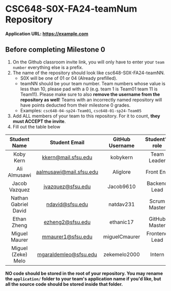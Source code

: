 # CSC648-S0X-FA24-teamNum Repository

**Application URL: <https://example.com>**

## Before completing Milestone 0

1. On the Github classroom invite link, you will only have to enter your `team number` everything else is a prefix.
2. The name of the repository should look like csc648-S0X-FA24-teamNN.
   - S0X will be one of 01 or 04 (Already prefilled).
   - teamNN should be your team number. Team numbers whose value is less than
     10, please pad with a 0 (e.g. team 1 is Team01 team 11 is Team11). Please
     make sure to also **remove the username from the repository as well**!
     Teams with an incorrectly named repository will have points deducted from
     their milestone 0 grades.
   - Examples: `csc648-04-sp24-Team01`, `csc648-01-sp24-Team05`
3. Add ALL members of your team to this repository. For it to count, **they must
   ACCEPT the invite**.
4. Fill out the table below

|     Student Name     |      Student Email      | GitHub Username | Student's role |
| :------------------: | :---------------------: | :-------------: | :------------: |
|      Koby Kern       |   kkern@mail.sfsu.edu   |    kobykern     |  Team Leader   |
|     Ali Almusawi     | aalmusawi@mail.sfsu.edu |    Aliglore     |   Front End    |
|    Jacob Vazquez     |    jvazquez@sfsu.edu    |    Jacob9610    |  Backend Lead  |
| Nathan Gabriel David |     ndavid@sfsu.edu     |    natdav231    |  Scrum Master  |
|     Ethan Zheng      |    ezheng2@sfsu.edu     |    ethanic17    | GitHub Master  |
|    Miguel Maurer     |    mmaurer1@sfsu.edu    |  miguelCmaurer  | Frontend Lead  |
|  Miguel (Zeke) Melo  |  mgaraldemleo@sfsu.edu  |  zekemelo2000   |     Intern     |

**NO code should be stored in the root of your repository. You may rename the
`application/` folder to your team's application name if you'd like, but all the
source code should be stored inside that folder.**
